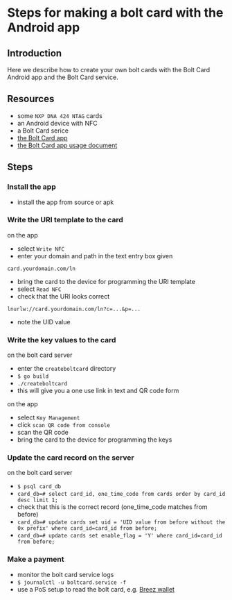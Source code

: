 # Steps for making a bolt card with the Android app

## Introduction

Here we describe how to create your own bolt cards with the Bolt Card Android app and the Bolt Card service.

## Resources
 
- some `NXP DNA 424 NTAG` cards
- an Android device with NFC
- a Bolt Card serice
- [the Bolt Card app](https://github.com/boltcard/bolt-nfc-android-app)
- [the Bolt Card app usage document](https://github.com/boltcard/bolt-nfc-android-app#usage)

## Steps

### Install the app

- install the app from source or apk

### Write the URI template to the card
on the app
- select `Write NFC` 
- enter your domain and path in the text entry box given
```
card.yourdomain.com/ln
```
- bring the card to the device for programming the URI template
- select `Read NFC`
- check that the URI looks correct
```
lnurlw://card.yourdomain.com/ln?c=...&p=...
```
- note the UID value

### Write the key values to the card
on the bolt card server
- enter the `createboltcard` directory
- `$ go build`
- `./createboltcard`
- this will give you a one use link in text and QR code form

on the app
- select `Key Management`
- click `scan QR code from console`
- scan the QR code
- bring the card to the device for programming the keys

### Update the card record on the server
on the bolt card server
- `$ psql card_db`
- `card_db=# select card_id, one_time_code from cards order by card_id desc limit 1;`
- check that this is the correct record (one_time_code matches from before)
- `card_db=# update cards set uid = 'UID value from before without the 0x prefix' where card_id=card_id from before;`
- `card_db=# update cards set enable_flag = 'Y' where card_id=card_id from before;`

### Make a payment
- monitor the bolt card service logs
- `$ journalctl -u boltcard.service -f`
- use a PoS setup to read the bolt card, e.g. [Breez wallet](https://breez.technology/)
